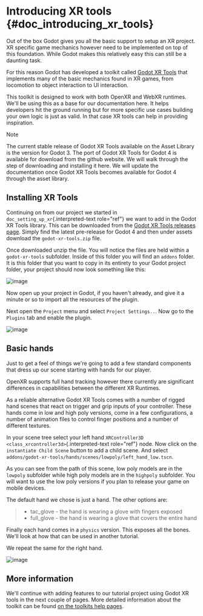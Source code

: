 # Introducing XR tools {#doc_introducing_xr_tools}

Out of the box Godot gives you all the basic support to setup an XR
project. XR specific game mechanics however need to be implemented on
top of this foundation. While Godot makes this relatively easy this can
still be a daunting task.

For this reason Godot has developed a toolkit called [Godot XR
Tools](https://github.com/GodotVR/godot-xr-tools) that implements many
of the basic mechanics found in XR games, from locomotion to object
interaction to UI interaction.

This toolkit is designed to work with both OpenXR and WebXR runtimes.
We\'ll be using this as a base for our documentation here. It helps
developers hit the ground running but for more specific use cases
building your own logic is just as valid. In that case XR tools can help
in providing inspiration.

> [!NOTE]
> The current stable release of Godot XR Tools available on the Asset
> Library is the version for Godot 3. The port of Godot XR Tools for
> Godot 4 is available for download from the github website. We will
> walk through the step of downloading and installing it here. We will
> update the documentation once Godot XR Tools becomes available for
> Godot 4 through the asset library.

## Installing XR Tools

Continuing on from our project we started in
`doc_setting_up_xr`{.interpreted-text role="ref"} we want to add in the
Godot XR Tools library. This can be downloaded from the [Godot XR Tools
releases page](https://github.com/GodotVR/godot-xr-tools/releases).
Simply find the latest pre-release for Godot 4 and then under assets
download the `godot-xr-tools.zip` file.

Once downloaded unzip the file. You will notice the files are held
within a `godot-xr-tools` subfolder. Inside of this folder you will find
an `addons` folder. It is this folder that you want to copy in its
entirety to your Godot project folder, your project should now look
something like this:

![image](img/godot_xr_tools_root_folder.webp)

Now open up your project in Godot, if you haven\'t already, and give it
a minute or so to import all the resources of the plugin.

Next open the `Project` menu and select `Project Settings..`. Now go to
the `Plugins` tab and enable the plugin.

![image](img/godot_xr_tools_enable.webp)

## Basic hands

Just to get a feel of things we\'re going to add a few standard
components that dress up our scene starting with hands for our player.

OpenXR supports full hand tracking however there currently are
significant differences in capabilities between the different XR
Runtimes.

As a reliable alternative Godot XR Tools comes with a number of rigged
hand scenes that react on trigger and grip inputs of your controller.
These hands come in low and high poly versions, come in a few
configurations, a number of animation files to control finger positions
and a number of different textures.

In your scene tree select your left hand
`XRController3D <class_xrcontroller3d>`{.interpreted-text role="ref"}
node. Now click on the `instantiate Child Scene` button to add a child
scene. And select
`addons/godot-xr-tools/hands/scenes/lowpoly/left_hand_low.tscn`.

As you can see from the path of this scene, low poly models are in the
`lowpoly` subfolder while high poly models are in the `highpoly`
subfolder. You will want to use the low poly versions if you plan to
release your game on mobile devices.

The default hand we chose is just a hand. The other options are:

> - tac_glove - the hand is wearing a glove with fingers exposed
> - full_glove - the hand is wearing a glove that covers the entire hand

Finally each hand comes in a `physics` version. This exposes all the
bones. We\'ll look at how that can be used in another tutorial.

We repeat the same for the right hand.

![image](img/xr_tools_basic_hands.webp)

## More information

We\'ll continue with adding features to our tutorial project using Godot
XR tools in the next couple of pages. More detailed information about
the toolkit can be found [on the toolkits help
pages](https://godotvr.github.io/godot-xr-tools/).
